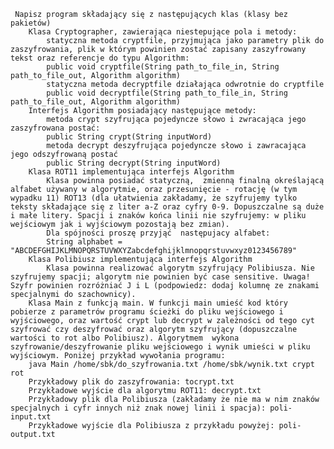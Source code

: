      Napisz program składający się z następujących klas (klasy bez pakietów)
        Klasa Cryptographer, zawierająca niestepujące pola i metody:
            statyczna metoda cryptfile, przyjmująca jako parametry plik do zaszyfrowania, plik w którym powinien zostać zapisany zaszyfrowany tekst oraz referencje do typu Algorithm:
            public void cryptfile(String path_to_file_in, String path_to_file_out, Algorithm algorithm)
            statyczna metoda decryptfile działająca odwrotnie do cryptfile
            public void decryptfile(String path_to_file_in, String path_to_file_out, Algorithm algorithm)
        Interfejs Algorithm posiadający następujące metody:
            metoda crypt szyfrująca pojedyncze słowo i zwracająca jego zaszyfrowana postać: 
            public String crypt(String inputWord)
            metoda decrypt deszyfrująca pojedyncze słowo i zawracająca jego odszyfrowaną postać
            public String decrypt(String inputWord)
        Klasa ROT11 implementująca interfejs Algorithm
            Klasa powinna posiadać statyczną,  zmienną finalną określającą alfabet używany w algorytmie, oraz przesunięcie - rotację (w tym wypadku 11) ROT13 (dla ułatwienia zakładamy, że szyfrujemy tylko teksty składające się z liter a-Z oraz cyfry 0-9. Dopuszczalne są duże i małe litery. Spacji i znaków końca linii nie szyfrujemy: w pliku wejściowym jak i wyjściowym pozostają bez zmian).
            Dla spójności proszę przyjąć  następujacy alfabet: 
            String alphabet = "ABCDEFGHIJKLMNOPQRSTUVWXYZabcdefghijklmnopqrstuvwxyz0123456789"
        Klasa Polibiusz implementująca interfejs Algorithm
            Klasa powinna realizować algorytm szyfrujący Polibiusza. Nie szyfrujemy spacji; algorytm nie powinien być case sensitive. Uwaga! Szyfr powinien rozróżniać J i L (podpowiedz: dodaj kolumnę ze znakami specjalnymi do szachownicy).
        Klasa Main z funkcją main. W funkcji main umieść kod który pobierze z parametrów programu ścieżki do pliku wejściowego i wyjściowego, oraz wartość crypt lub decrypt w zależności od tego cyt szyfrować czy deszyfrować oraz algorytm szyfrujący (dopuszczalne wartości to rot albo Polibiusz). Algorytmem  wykona szyfrowanie/deszyfrowanie pliku wejściowego i wynik umieści w pliku wyjściowym. Poniżej przykład wywołania programu:
        java Main /home/sbk/do_szyfrowania.txt /home/sbk/wynik.txt crypt rot 
        Przykładowy plik do zaszyfrowania: tocrypt.txt
        Przykładowe wyjście dla algorytmu ROT11: decrypt.txt
        Przykładowy plik dla Polibiusza (zakładamy że nie ma w nim znaków specjalnych i cyfr innych niż znak nowej linii i spacja): poli-input.txt
        Przykładowe wyjście dla Polibiusza z przykładu powyżej: poli-output.txt
